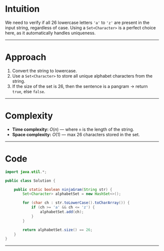 # Intuition

We need to verify if all 26 lowercase letters `'a'` to `'z'` are present in the input string, regardless of case. Using a `Set<Character>` is a perfect choice here, as it automatically handles uniqueness.

---

# Approach

1. Convert the string to lowercase.
2. Use a `Set<Character>` to store all unique alphabet characters from the string.
3. If the size of the set is 26, then the sentence is a pangram → return `true`, else `false`.

---

# Complexity

* **Time complexity:** $O(n)$ — where `n` is the length of the string.
* **Space complexity:** $O(1)$ — max 26 characters stored in the set.

---

# Code

```java
import java.util.*;

public class Solution {

    public static boolean ninjaGram(String str) {
        Set<Character> alphabetSet = new HashSet<>();

        for (char ch : str.toLowerCase().toCharArray()) {
            if (ch >= 'a' && ch <= 'z') {
                alphabetSet.add(ch);
            }
        }

        return alphabetSet.size() == 26;
    }
}
```

---
